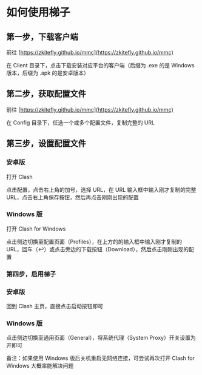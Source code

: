 # 如何使用梯子

## 第一步，下载客户端

前往 [https://zkitefly.github.io/mmc](https://zkitefly.github.io/mmc)

在 Client 目录下，点击下载安装对应平台的客户端（后缀为 .exe 的是 Windows 版本，后缀为 .apk 的是安卓版本）

## 第二步，获取配置文件

前往 [https://zkitefly.github.io/mmc](https://zkitefly.github.io/mmc)

在 Config 目录下，任选一个或多个配置文件，复制完整的 URL

## 第三步，设置配置文件

### 安卓版

打开 Clash

点击配置，点击右上角的加号，选择 URL，在 URL 输入框中输入刚才复制的完整 URL，点击右上角保存按钮，然后再点击刚刚出现的配置

### Windows 版

打开 Clash for Windows

点击侧边切换至配置页面（Profiles），在上方的的输入框中输入刚才复制的 URL，回车（↩︎）或点击旁边的下载按钮（Download），然后点击刚刚出现的配置

### 第四步，启用梯子

### 安卓版

回到 Clash 主页，直接点击启动按钮即可

### Windows 版

点击侧边切换至通用页面（General），将系统代理（System Proxy）开关设置为开即可

备注：如果使用 Windows 版后关机重启无网络连接，可尝试再次打开 Clash for Windows 大概率能解决问题
